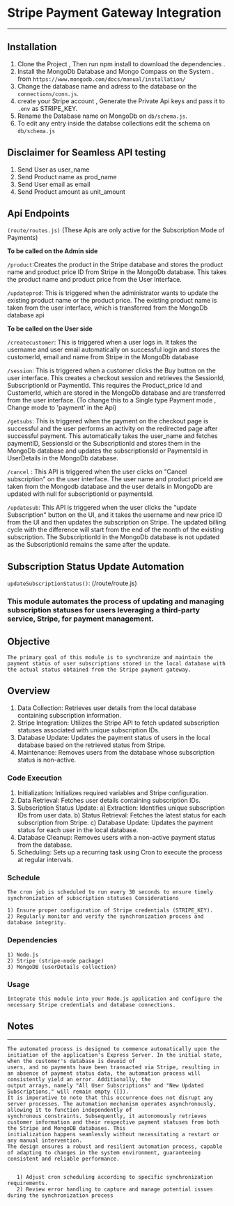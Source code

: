 # Stripe Payment Gateway Integration 
*********
## Installation 

1) Clone the Project , Then run npm install to download the dependencies .
2) Install the MongoDb Database and Mongo Compass on the System . 
from `https://www.mongodb.com/docs/manual/installation/`
3) Change the database name and adress to the database on the `connections/conn.js`.
4) create your Stripe account , Generate the Private Api keys and pass it to `.env` as STRIPE_KEY.
5) Rename the Database name on MongoDb on `db/schema.js`.
6) To edit any entry inside the databse collections edit the schema on `db/schema.js`


## Disclaimer for Seamless API testing
1) Send User as user_name
2) Send Product name as prod_name
3) Send User email as email
4) Send Product amount as unit_amount
                      
## Api Endpoints 

`(route/routes.js)`
(These Apis are only active for the Subscription Mode of Payments)

   **To be called on the Admin side**


`/product`:Creates the product in the Stripe database and stores the product name and product price ID from Stripe in the MongoDb database. This takes the product name and product price from the User Interface.

`/updateprod`: This is triggered when the administrator wants to update the existing product name or the product price. The existing product name is taken from the user interface, which is transferred from the MongoDb database api

   **To be called on the User side**

   
`/createcustomer`: This is triggered when a user logs in. It takes the username and user email automatically on successful login and stores the customerId, email and name from Stripe in the MongoDb database

`/session`: This is triggered when a customer clicks the Buy button on the user interface. This creates a checkout session and retrieves the SessionId, SubscriptionId or PaymentId. This requires the Product_price Id and CustomerId, which are stored in the MongoDb database and are transferred from the user interface.
(To change this to a Single type Payment mode , Change mode to 'payment' in the Api)

`/getsubs`: This is triggered when the payment on the checkout page is successful and the user performs an activity on the redirected page after successful payment. This automatically takes the user_name and fetches paymentID, SessionsId or the SubscriptionId and stores them in the MongoDb database and updates the subscriptionsId or PaymentsId in UserDetails in the MongoDb database.

`/cancel` : This API is triggered when the user clicks on "Cancel subscription" on the user interface. The user name and product priceId are taken from the Mongodb database and the user details in MongoDb are updated with null for subscriptionId or paymentsId.

`/updatesub`: This API is triggered when the user clicks the "update Subscription" button on the UI, and it takes the username and new price ID from the UI and then updates the subscription on Stripe. The updated billing cycle with the difference will start from the end of the month of the existing subscription. The SubscriptionId in the MongoDb database is not updated as the SubscriptionId remains the same after the update.


## Subscription Status Update Automation

`updateSubscriptionStatus()`: (/route/route.js)

### This module automates the process of updating and managing subscription statuses for users leveraging a third-party service, Stripe, for payment management.

## Objective
`The primary goal of this module is to synchronize and maintain the payment status of user subscriptions stored in the local database with the actual status obtained from the Stripe payment gateway.`

## Overview
 1) Data Collection: Retrieves user details from the local database containing subscription information.
 2) Stripe Integration: Utilizes the Stripe API to fetch updated subscription statuses associated with unique subscription IDs.
 3) Database Update: Updates the payment status of users in the local database based on the retrieved status from Stripe.
 4) Maintenance: Removes users from the database whose subscription status is non-active.

### Code Execution

1) Initialization: Initializes required variables and Stripe configuration.
2) Data Retrieval: Fetches user details containing subscription IDs.
3) Subscription Status Update:
        a) Extraction: Identifies unique subscription IDs from user data.
        b) Status Retrieval: Fetches the latest status for each subscription from Stripe.
        c) Database Update: Updates the payment status for each user in the local database.
4) Database Cleanup: Removes users with a non-active payment status from the database.
5) Scheduling: Sets up a recurring task using Cron to execute the process at regular intervals.

### Schedule

`The cron job is scheduled to run every 30 seconds to ensure timely synchronization of subscription statuses Considerations`

    1) Ensure proper configuration of Stripe credentials (STRIPE_KEY).
    2) Regularly monitor and verify the synchronization process and database integrity.

### Dependencies

    1) Node.js
    2) Stripe (stripe-node package)
    3) MongoDB (userDetails collection)

### Usage

`Integrate this module into your Node.js application and configure the necessary Stripe credentials and database connections.`

## Notes
********
    The automated process is designed to commence automatically upon the initiation of the application's Express Server. In the initial state, when the customer's database is devoid of 
    users, and no payments have been transacted via Stripe, resulting in an absence of payment status data, the automation process will consistently yield an error. Additionally, the 
    output arrays, namely "All User Subscriptions" and "New Updated Subscriptions," will remain empty ([]).
    It is imperative to note that this occurrence does not disrupt any server processes. The automation mechanism operates asynchronously, allowing it to function independently of 
    synchronous constraints. Subsequently, it autonomously retrieves customer information and their respective payment statuses from both the Stripe and MongoDB databases. This 
    initialization happens seamlessly without necessitating a restart or any manual intervention.
    The design ensures a robust and resilient automation process, capable of adapting to changes in the system environment, guaranteeing consistent and reliable performance.


       1) Adjust cron scheduling according to specific synchronization requirements.
       2) Review error handling to capture and manage potential issues during the synchronization process
